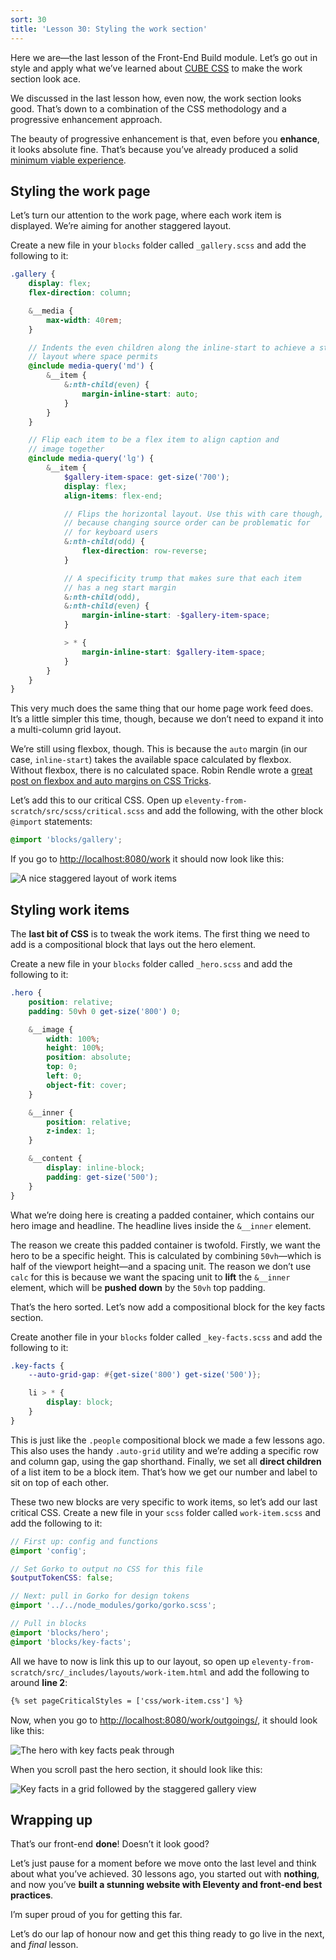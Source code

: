 ```yaml
---
sort: 30
title: 'Lesson 30: Styling the work section'
---
```


Here we are—the last lesson of the Front-End Build module. Let’s go out in style and apply what we’ve learned about [CUBE CSS](https://piccalil.li/cube-css/) to make the work section look ace.

We discussed in the last lesson how, even now, the work section looks good. That’s down to a combination of the CSS methodology and a progressive enhancement approach.

The beauty of progressive enhancement is that, even before you **enhance**, it looks absolute fine. That’s because you’ve already produced a solid [minimum viable experience](https://hankchizljaw.com/wrote/the-p-in-progressive-enhancement-stands-for-pragmatism/#heading-a-progressive-mindset).

## Styling the work page

Let’s turn our attention to the work page, where each work item is displayed. We’re aiming for another staggered layout.

Create a new file in your `blocks` folder called `_gallery.scss` and add the following to it:

```scss
.gallery {
	display: flex;
	flex-direction: column;

	&__media {
		max-width: 40rem;
	}

	// Indents the even children along the inline-start to achieve a staggered
	// layout where space permits
	@include media-query('md') {
		&__item {
			&:nth-child(even) {
				margin-inline-start: auto;
			}
		}
	}

	// Flip each item to be a flex item to align caption and
	// image together
	@include media-query('lg') {
		&__item {
			$gallery-item-space: get-size('700');
			display: flex;
			align-items: flex-end;

			// Flips the horizontal layout. Use this with care though,
			// because changing source order can be problematic for
			// for keyboard users
			&:nth-child(odd) {
				flex-direction: row-reverse;
			}

			// A specificity trump that makes sure that each item
			// has a neg start margin
			&:nth-child(odd),
			&:nth-child(even) {
				margin-inline-start: -$gallery-item-space;
			}

			> * {
				margin-inline-start: $gallery-item-space;
			}
		}
	}
}
```

This very much does the same thing that our home page work feed does. It’s a little simpler this time, though, because we don’t need to expand it into a multi-column grid layout.

<!-- cspell:disable-next-line -->

We’re still using flexbox, though. This is because the `auto` margin (in our case, `inline-start`) takes the available space calculated by flexbox. Without flexbox, there is no calculated space. Robin Rendle wrote a [great post on flexbox and auto margins on CSS Tricks](https://css-tricks.com/the-peculiar-magic-of-flexbox-and-auto-margins/).

Let’s add this to our critical CSS. Open up `eleventy-from-scratch/src/scss/critical.scss` and add the following, with the other block `@import` statements:

```scss
@import 'blocks/gallery';
```

If you go to <http://localhost:8080/work> it should now look like this:

![A nice staggered layout of work items](/images/ss-work-page-styled.jpg)

## Styling work items

The **last bit of CSS** is to tweak the work items. The first thing we need to add is a compositional block that lays out the hero element.

Create a new file in your `blocks` folder called `_hero.scss` and add the following to it:

```scss
.hero {
	position: relative;
	padding: 50vh 0 get-size('800') 0;

	&__image {
		width: 100%;
		height: 100%;
		position: absolute;
		top: 0;
		left: 0;
		object-fit: cover;
	}

	&__inner {
		position: relative;
		z-index: 1;
	}

	&__content {
		display: inline-block;
		padding: get-size('500');
	}
}
```

What we’re doing here is creating a padded container, which contains our hero image and headline. The headline lives inside the `&__inner` element.

The reason we create this padded container is twofold. Firstly, we want the hero to be a specific height. This is calculated by combining `50vh`—which is half of the viewport height—and a spacing unit. The reason we don’t use `calc` for this is because we want the spacing unit to **lift** the `&__inner` element, which will be **pushed down** by the `50vh` top padding.

That’s the hero sorted. Let’s now add a compositional block for the key facts section.

Create another file in your `blocks` folder called `_key-facts.scss` and add the following to it:

```scss
.key-facts {
	--auto-grid-gap: #{get-size('800') get-size('500')};

	li > * {
		display: block;
	}
}
```

This is just like the `.people` compositional block we made a few lessons ago. This also uses the handy `.auto-grid` utility and we’re adding a specific row and column gap, using the gap shorthand. Finally, we set all **direct children** of a list item to be a block item. That’s how we get our number and label to sit on top of each other.

These two new blocks are very specific to work items, so let’s add our last critical CSS. Create a new file in your `scss` folder called `work-item.scss` and add the following to it:

```scss
// First up: config and functions
@import 'config';

// Set Gorko to output no CSS for this file
$outputTokenCSS: false;

// Next: pull in Gorko for design tokens
@import '../../node_modules/gorko/gorko.scss';

// Pull in blocks
@import 'blocks/hero';
@import 'blocks/key-facts';
```

All we have to now is link this up to our layout, so open up `eleventy-from-scratch/src/_includes/layouts/work-item.html` and add the following to around **line 2**:

```html
{% set pageCriticalStyles = ['css/work-item.css'] %}
```

Now, when you go to <http://localhost:8080/work/outgoings/>, it should look like this:

![The hero with key facts peak through](/images/ss-work-item-hero.jpg)

When you scroll past the hero section, it should look like this:

![Key facts in a grid followed by the staggered gallery view](/images/ss-work-item-gallery.jpg)

## Wrapping up

That’s our front-end **done**! Doesn’t it look good?

Let’s just pause for a moment before we move onto the last level and think about what you’ve achieved. 30 lessons ago, you started out with **nothing**, and now you’ve **built a stunning website with Eleventy and front-end best practices**.

I’m super proud of you for getting this far.

Let’s do our lap of honour now and get this thing ready to go live in the next, and _final_ lesson.
